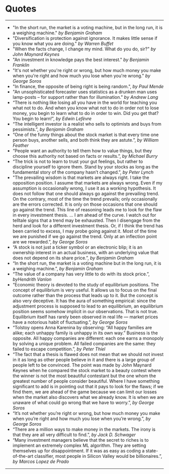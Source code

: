# Quotes
***

- "In the short run, the market is a voting machine, but in the long run, it is a weighing machine." *by Benjamin Graham*
- "Diversification is protection against ignorance. It makes little sense if you know what you are doing." *by Warren Buffet*
- "When the facts change, I change my mind. What do you do, sir?" *by John Maynard Keynes*
- "An investment in knowledge pays the best interest." *by Benjamin Franklin*
- "It's not whether you're right or wrong, but how much money you make when you're right and how much you lose when you're wrong." *by George Soros*
- "In finance, the opposite of being right is being random.", *by Paul Mende*
- "An unsophisticated forecaster uses statistics as a drunken man uses lamp-posts – for support rather than for illumination." *by Andrew Lang*
- “There is nothing like losing all you have in the world for teaching you what not to do. And when you know what not to do in order not to lose money, you begin to learn what to do in order to win. Did you get that? You begin to learn!”, *by Edwin Lefèvre*
- “The intelligent investor is a realist who sells to optimists and buys from pessimists.”, *by Benjamin Graham*
- “One of the funny things about the stock market is that every time one person buys, another sells, and both think they are astute.”, *by William Feather*
- “People want an authority to tell them how to value things, but they choose this authority not based on facts or results.”, *by Michael Burry*
- “The trick is not to learn to trust your gut feelings, but rather to discipline yourself to ignore them. Stand by your stocks as long as the fundamental story of the company hasn’t changed.”, *by Peter Lynch*
- "The prevailing wisdom is that markets are always right. I take the opposition position. I assume that markets are always wrong. Even if my assumption is occasionally wrong, I use it as a working hypothesis. It does not follow that one should always go against the prevailing trend. On the contrary, most of the time the trend prevails; only occasionally are the errors corrected. It is only on those occasions that one should go against the trend. This line of reasoning leads me to look for the flaw in every investment thesis. … I am ahead of the curve. I watch out for telltale signs that a trend may be exhausted. Then I disengage from the herd and look for a different investment thesis. Or, if I think the trend has been carried to excess, I may probe going against it. Most of the time we are punished if we go against the trend. Only at an inflection point are we rewarded.”, *by George Soros*
- “A stock is not just a ticker symbol or an electronic blip; it is an ownership interest in an actual business, with an underlying value that does not depend on its share price.”, *by Benjamin Graham*
- “In the short run, the market is a voting machine but in the long run, it is a weighing machine.”, *by Benjamin Graham*
- “The value of a company has very little to do with its stock price.”, *byHendrith Vanlon*
- “Economic theory is devoted to the study of equilibrium positions. The concept of equilibrium is very useful. It allows us to focus on the final outcome rather than the process that leads up to it. But the concept is also very deceptive. It has the aura of something empirical: since the adjustment process is supposed to lead to an equilibrium, an equilibrium position seems somehow implicit in our observations. That is not true. Equilibrium itself has rarely been observed in real life — market prices have a notorious habit of fluctuating.”, *by George Soros*
- “Tolstoy opens Anna Karenina by observing: “All happy families are alike; each unhappy family is unhappy in its own way.” Business is the opposite. All happy companies are different: each one earns a monopoly by solving a unique problem. All failed companies are the same: they failed to escape competition.”, *by Peter Thiel*
- “The fact that a thesis is flawed does not mean that we should not invest in it as long as other people believe in it and there is a large group of people left to be convinced. The point was made by John Maynard Keynes when he compared the stock market to a beauty contest where the winner is not the most beautiful contestant but the one whom the greatest number of people consider beautiful. Where I have something significant to add is in pointing out that it pays to look for the flaws; if we find them, we are ahead of the game because we can limit our losses when the market also discovers what we already know. It is when we are unaware of what could go wrong that we have to worry.”, *by George Soros*
- “It’s not whether you’re right or wrong, but how much money you make when you’re right and how much you lose when you’re wrong.”, *by George Soros*
- “There are a million ways to make money in the markets. The irony is that they are all very difficult to find.”, *by Jack D. Schwager*
- “Many investment managers believe that the secret to riches is to implement an extremely complex ML algorithm. They are setting themselves up for disappointment. If it was as easy as coding a state-of-the-art classifier, most people in Silicon Valley would be billionaires.”, *by Marcos Lopez de Prado*
***

